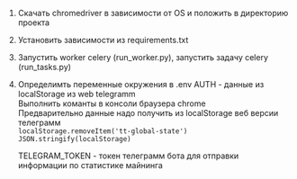 1. Скачать chromedriver в зависимости от OS и положить в директорию проекта  
2. Установить зависимости из requirements.txt  
3. Запустить worker celery (run_worker.py), запустить задачу celery (run_tasks.py)  
4. Определимть переменные окружения в .env
   AUTH - данные из localStorage из web telegramm   
   Выполнить команты в консоли браузера chrome  
   Предварительно данные надо получить из localStorage веб версии телеграмм  
   `localStorage.removeItem('tt-global-state')`  
   `JSON.stringify(localStorage)`

   TELEGRAM_TOKEN - токен телеграмм бота для отправки информации по статистике майнинга  
